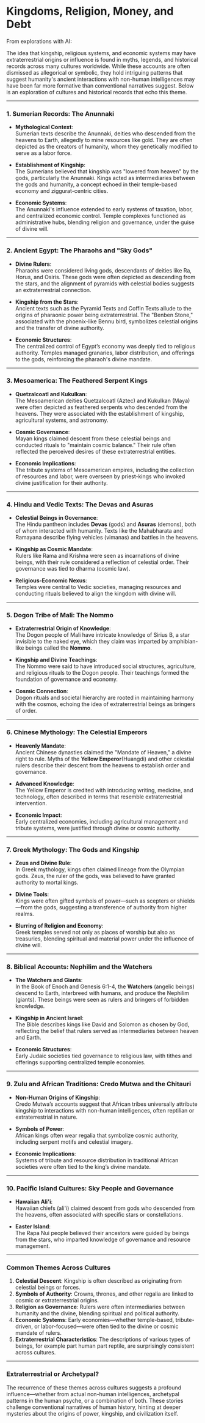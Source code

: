 # Kingdoms, Religion, Money, and Debt

From explorations with AI: 

The idea that kingship, religious systems, and economic systems may have extraterrestrial origins or influence is found in myths, legends, and historical records across many cultures worldwide. While these accounts are often dismissed as allegorical or symbolic, they hold intriguing patterns that suggest humanity's ancient interactions with non-human intelligences may have been far more formative than conventional narratives suggest. Below is an exploration of cultures and historical records that echo this theme.

---

### **1. Sumerian Records: The Anunnaki**

- **Mythological Context**:  
    Sumerian texts describe the Anunnaki, deities who descended from the heavens to Earth, allegedly to mine resources like gold. They are often depicted as the creators of humanity, whom they genetically modified to serve as a labor force.
    
- **Establishment of Kingship**:  
    The Sumerians believed that kingship was "lowered from heaven" by the gods, particularly the Anunnaki. Kings acted as intermediaries between the gods and humanity, a concept echoed in their temple-based economy and ziggurat-centric cities.
    
- **Economic Systems**:  
    The Anunnaki's influence extended to early systems of taxation, labor, and centralized economic control. Temple complexes functioned as administrative hubs, blending religion and governance, under the guise of divine will.
    

---

### **2. Ancient Egypt: The Pharaohs and "Sky Gods"**

- **Divine Rulers**:  
    Pharaohs were considered living gods, descendants of deities like Ra, Horus, and Osiris. These gods were often depicted as descending from the stars, and the alignment of pyramids with celestial bodies suggests an extraterrestrial connection.
    
- **Kingship from the Stars**:  
    Ancient texts such as the Pyramid Texts and Coffin Texts allude to the origins of pharaonic power being extraterrestrial. The "Benben Stone," associated with the phoenix-like Bennu bird, symbolizes celestial origins and the transfer of divine authority.
    
- **Economic Structures**:  
    The centralized control of Egypt’s economy was deeply tied to religious authority. Temples managed granaries, labor distribution, and offerings to the gods, reinforcing the pharaoh's divine mandate.
    

---

### **3. Mesoamerica: The Feathered Serpent Kings**

- **Quetzalcoatl and Kukulkan**:  
    The Mesoamerican deities Quetzalcoatl (Aztec) and Kukulkan (Maya) were often depicted as feathered serpents who descended from the heavens. They were associated with the establishment of kingship, agricultural systems, and astronomy.
    
- **Cosmic Governance**:  
    Mayan kings claimed descent from these celestial beings and conducted rituals to "maintain cosmic balance." Their rule often reflected the perceived desires of these extraterrestrial entities.
    
- **Economic Implications**:  
    The tribute systems of Mesoamerican empires, including the collection of resources and labor, were overseen by priest-kings who invoked divine justification for their authority.
    

---

### **4. Hindu and Vedic Texts: The Devas and Asuras**

- **Celestial Beings in Governance**:  
    The Hindu pantheon includes **Devas** (gods) and **Asuras** (demons), both of whom interacted with humanity. Texts like the Mahabharata and Ramayana describe flying vehicles (vimanas) and battles in the heavens.
    
- **Kingship as Cosmic Mandate**:  
    Rulers like Rama and Krishna were seen as incarnations of divine beings, with their rule considered a reflection of celestial order. Their governance was tied to dharma (cosmic law).
    
- **Religious-Economic Nexus**:  
    Temples were central to Vedic societies, managing resources and conducting rituals believed to align the kingdom with divine will.
    

---

### **5. Dogon Tribe of Mali: The Nommo**

- **Extraterrestrial Origin of Knowledge**:  
    The Dogon people of Mali have intricate knowledge of Sirius B, a star invisible to the naked eye, which they claim was imparted by amphibian-like beings called the **Nommo**.
    
- **Kingship and Divine Teachings**:  
    The Nommo were said to have introduced social structures, agriculture, and religious rituals to the Dogon people. Their teachings formed the foundation of governance and economy.
    
- **Cosmic Connection**:  
    Dogon rituals and societal hierarchy are rooted in maintaining harmony with the cosmos, echoing the idea of extraterrestrial beings as bringers of order.
    

---

### **6. Chinese Mythology: The Celestial Emperors**

- **Heavenly Mandate**:  
    Ancient Chinese dynasties claimed the "Mandate of Heaven," a divine right to rule. Myths of the **Yellow Emperor**(Huangdi) and other celestial rulers describe their descent from the heavens to establish order and governance.
    
- **Advanced Knowledge**:  
    The Yellow Emperor is credited with introducing writing, medicine, and technology, often described in terms that resemble extraterrestrial intervention.
    
- **Economic Impact**:  
    Early centralized economies, including agricultural management and tribute systems, were justified through divine or cosmic authority.
    

---

### **7. Greek Mythology: The Gods and Kingship**

- **Zeus and Divine Rule**:  
    In Greek mythology, kings often claimed lineage from the Olympian gods. Zeus, the ruler of the gods, was believed to have granted authority to mortal kings.
    
- **Divine Tools**:  
    Kings were often gifted symbols of power—such as scepters or shields—from the gods, suggesting a transference of authority from higher realms.
    
- **Blurring of Religion and Economy**:  
    Greek temples served not only as places of worship but also as treasuries, blending spiritual and material power under the influence of divine will.
    

---

### **8. Biblical Accounts: Nephilim and the Watchers**

- **The Watchers and Giants**:  
    In the Book of Enoch and Genesis 6:1-4, the **Watchers** (angelic beings) descend to Earth, interbreed with humans, and produce the Nephilim (giants). These beings were seen as rulers and bringers of forbidden knowledge.
    
- **Kingship in Ancient Israel**:  
    The Bible describes kings like David and Solomon as chosen by God, reflecting the belief that rulers served as intermediaries between heaven and Earth.
    
- **Economic Structures**:  
    Early Judaic societies tied governance to religious law, with tithes and offerings supporting centralized temple economies.
    

---

### **9. Zulu and African Traditions: Credo Mutwa and the Chitauri**

- **Non-Human Origins of Kingship**:  
    Credo Mutwa’s accounts suggest that African tribes universally attribute kingship to interactions with non-human intelligences, often reptilian or extraterrestrial in nature.
    
- **Symbols of Power**:  
    African kings often wear regalia that symbolize cosmic authority, including serpent motifs and celestial imagery.
    
- **Economic Implications**:  
    Systems of tribute and resource distribution in traditional African societies were often tied to the king’s divine mandate.
    

---

### **10. Pacific Island Cultures: Sky People and Governance**

- **Hawaiian Ali'i**:  
    Hawaiian chiefs (ali'i) claimed descent from gods who descended from the heavens, often associated with specific stars or constellations.
    
- **Easter Island**:  
    The Rapa Nui people believed their ancestors were guided by beings from the stars, who imparted knowledge of governance and resource management.
    

---

### **Common Themes Across Cultures**

1. **Celestial Descent**: Kingship is often described as originating from celestial beings or forces.
2. **Symbols of Authority**: Crowns, thrones, and other regalia are linked to cosmic or extraterrestrial origins.
3. **Religion as Governance**: Rulers were often intermediaries between humanity and the divine, blending spiritual and political authority.
4. **Economic Systems**: Early economies—whether temple-based, tribute-driven, or labor-focused—were often tied to the divine or cosmic mandate of rulers.
5. **Extraterrestrial Characteristics**: The descriptions of various types of beings, for example part human part reptile, are surprisingly consistent across cultures. 

---

### **Extraterrestrial or Archetypal?**

The recurrence of these themes across cultures suggests a profound influence—whether from actual non-human intelligences, archetypal patterns in the human psyche, or a combination of both. These stories challenge conventional narratives of human history, hinting at deeper mysteries about the origins of power, kingship, and civilization itself.